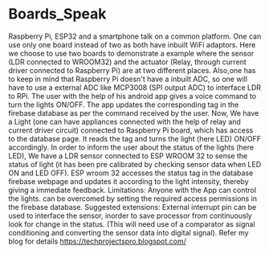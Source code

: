 # Boards_Speak
Raspberry Pi, ESP32 and a smartphone talk on a common platform.
One can use only one board instead of two as both have inbuilt WiFi adaptors. Here we choose to use two boards to demonstrate a example where the sensor (LDR connected to WROOM32) and the actuator (Relay, through current driver connected to Raspberry Pi) are at two different places. Also,one has to keep in mind that Raspberry Pi doesn't have a inbuilt ADC, so one will have to use a external ADC like MCP3008 (SPI output ADC) to interface LDR to RPi.
The user with the help of his android app gives a voice command to turn the lights ON/OFF.
The app updates the corresponding tag in the firebase database as per the command received by the user.
Now, We have a Light (one can have appliances connected with the help of relay and current driver circuit) connected to Raspberry Pi board, which has access to the database page.
It reads the tag and turns the light (here LED) ON/OFF accordingly.
In order to inform the user about the status of the lights (here LED), We have a LDR sensor connected to ESP WROOM 32 to sense the status of light (it has been pre calibrated by checking sensor data when LED ON and LED OFF).
ESP wroom 32 accesses the status tag in the database firebase webpage and updates it according to the light intensity, thereby giving a immediate feedback.
Limitations: Anyone with the App can control the lights. can be overcomed by setting the required access permissions in the firebase database.
Suggested extensions: External interrupt pin can be used to interface the sensor, inorder to save processor from continuously look for change in the status. (This will need use of a comparator as signal conditioning and converting the sensor data into digital signal).
Refer my blog for details
https://techprojectspro.blogspot.com/
